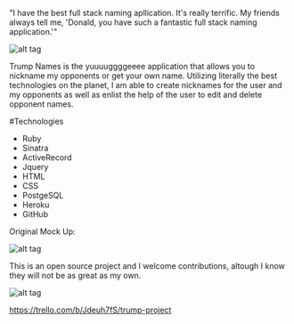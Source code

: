 "I have the best full stack naming apllication. It's really terrific. My friends always tell me, 'Donald, you have such a fantastic full stack naming application.'"

![alt tag](http://i.imgur.com/jzCwWC6.jpg)

Trump Names is the yuuuuggggeeee application that allows you to nickname my opponents or get your own name. Utilizing literally the best technologies on the planet, I am able to create nicknames for the user and my opponents as well as enlist the help of the user to edit and delete opponent names.

#Technologies

* Ruby
* Sinatra
* ActiveRecord
* Jquery
* HTML
* CSS
* PostgeSQL
* Heroku
* GitHub



Original Mock Up:

![alt tag](http://i.imgur.com/ASL3NHB.jpg)

This is an open source project and I welcome contributions, altough I know they will not be as great as my own.

![alt tag](http://i.imgur.com/mcEFKnh.jpg)

https://trello.com/b/Jdeuh7fS/trump-project
